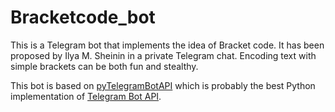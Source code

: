 # Bracketcode_bot


This is a Telegram bot that implements the idea of Bracket code. It has been proposed by Ilya M. Sheinin in a private Telegram chat. Encoding text with simple brackets can be both fun and stealthy. 

This bot is based on [pyTelegramBotAPI](https://github.com/eternnoir/pyTelegramBotAPI) which is probably the best Python implementation of [Telegram Bot API](https://core.telegram.org/bots/api). 
